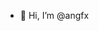 - 👋 Hi, I’m @angfx




<!---
angfx/angfx is a ✨ special ✨ repository because its `README.md` (this file) appears on your GitHub profile.
You can click the Preview link to take a look at your changes.
--->
